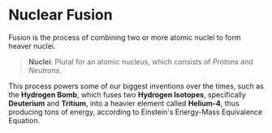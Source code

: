 # Nuclear Fusion

Fusion is the process of combining two or more atomic nuclei to form heaver nuclei.

> **Nuclei**: Plural for an atomic nucleus, which consists of *Protons* and *Neutrons*.

This process powers some of our biggest inventions over the times, such as the **Hydrogen Bomb**, which fuses two **Hydrogen Isotopes**, specifically **Deuterium** and **Tritium**, into a heavier element called **Helium-4**, thus producing tons of energy, according to Einstein's Energy-Mass Equivalence Equation.
